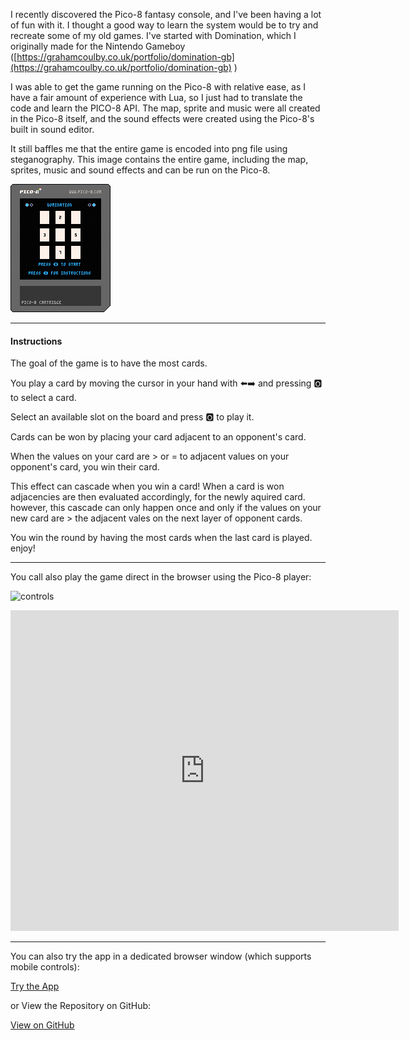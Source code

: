 I recently discovered the Pico-8 fantasy console, and I've been having a lot of fun with it. I thought a good way to learn the system would be to try and recreate some of my old games. I've started with Domination, which I originally made for the Nintendo Gameboy ([https://grahamcoulby.co.uk/portfolio/domination-gb](https://grahamcoulby.co.uk/portfolio/domination-gb) )

I was able to get the game running on the Pico-8 with relative ease, as I have a fair amount of experience with Lua, so I just had to translate the code and learn the PICO-8 API. The map, sprite and music were all created in the Pico-8 itself, and the sound effects were created using the Pico-8's built in sound editor.

It still baffles me that the entire game is encoded into png file using steganography. This image contains the entire game, including the map, sprites, music and sound effects and can be run on the Pico-8.

![feature](/projects/domination-pico-8/feature.png)

---

#### Instructions

The goal of the game is to have the most cards.

You play a card by moving the cursor in your hand with ⬅️➡️ and pressing 🅾️ to select a card.

Select an available slot on the board and press 🅾️ to play it.

Cards can be won by placing your card adjacent to an opponent's card.

When the values on your card are > or = to adjacent values on your opponent's card, you win their card.

This effect can cascade when you win a card! When a card is won adjacencies are then evaluated accordingly, for the newly aquired card. however, this cascade can only happen once and only if the values on your new card are > the adjacent vales on the next layer of opponent cards.

You win the round by having the most cards when the last card is played. enjoy!

---

You call also play the game direct in the browser using the Pico-8 player:

![controls](https://imgur.com/BPMVOyQ.png)

<iframe src="https://www.lexaloffle.com/bbs/widget.php?pid=jubibeyewe" allowfullscreen width="621" height="513" style="border:none; overflow:hidden"></iframe>

---

You can also try the app in a dedicated browser window (which supports mobile controls):

<a class="btn btn-secondary" href="https://gcoulby.github.io/domination-p8/"  target="_blank" rel="noopener noreferrer"><i class="fa fa-globe-europe"></i> Try the App</a>

or View the Repository on GitHub:

<a class="btn btn-secondary" href="https://github.com/gcoulby/domination-p8"  target="_blank" rel="noopener noreferrer"><i class="fab fa-github"></i> View on GitHub</a>
